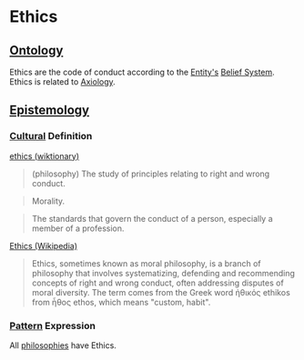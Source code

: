 # Ethics

## [Ontology](./ontology.md)

Ethics are the code of conduct according to the [Entity's](./entity.md) [Belief System](./belief-system.md). Ethics is related to [Axiology](./axiology.md).

## [Epistemology](./epistemology.md)

### [Cultural](./culture.md) Definition

<a href="http://en.wiktionary.org/wiki/ethics" target="_blank">ethics (wiktionary)</a>

> (philosophy) The study of principles relating to right and wrong conduct.

> Morality.

> The standards that govern the conduct of a person, especially a member of a profession.

<a href="http://en.wikipedia.org/wiki/Ethics" target="_blank">Ethics (Wikipedia)</a>

> Ethics, sometimes known as moral philosophy, is a branch of philosophy that involves systematizing, defending and recommending concepts of right and wrong conduct, often addressing disputes of moral diversity. The term comes from the Greek word ἠθικός ethikos from ἦθος ethos, which means "custom, habit".

### [Pattern](./pattern.md) Expression

All [philosophies](./philosophy.md) have Ethics.
